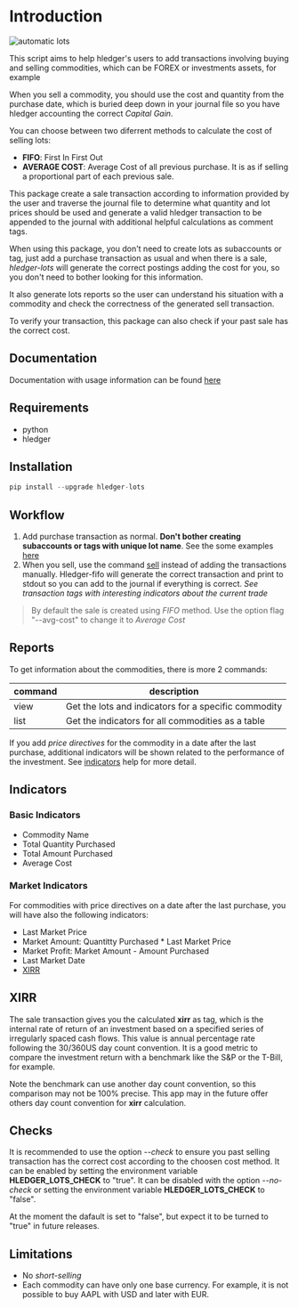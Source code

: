 # Introduction

![automatic lots](img/meme.jpg)

This script aims to help hledger's users to add transactions involving buying and selling commodities, which can be FOREX or investments assets, for example

When you sell a commodity, you should use the cost and quantity from the purchase date, which is buried deep down in your journal file so you have hledger accounting the correct _Capital Gain_.

You can choose between two diferrent methods to calculate the cost of selling lots:

- **FIFO**: First In First Out
- **AVERAGE COST**: Average Cost of all previous purchase. It is as if selling a proportional part of each previous sale.

This package create a sale transaction according to information provided by the user and traverse the journal file to determine what quantity and lot prices should be used and generate a valid hledger transaction to be appended to the journal with additional helpful calculations as comment tags.

When using this package, you don't need to create lots as subaccounts or tag, just add a purchase transaction as usual and when there is a sale, *hledger-lots* will generate the correct postings adding the cost for you, so you don't need to bother looking for this information.

It also generate lots reports so the user can understand his situation with a commodity and check the correctness of the generated sell transaction.

To verify your transaction, this package can also check if your past sale has the correct cost.

## Documentation

Documentation with usage information can be found [here](https://edkedk99.github.io/hledger-lots/)

## Requirements

- python
- hledger

## Installation

```python
pip install --upgrade hledger-lots
```

## Workflow

1. Add purchase transaction as normal. **Don't bother creating subaccounts or tags with unique lot name**. See the some examples [here](examples/test2022.journal)
2. When you sell, use the command [sell](usage/#sell) instead of adding the transactions manually. Hledger-fifo will generate the correct transaction and print to stdout so you can add to the journal if everything is correct. *See transaction tags with interesting indicators about the current trade*

> By default the sale is created using *FIFO* method. Use the option flag "--avg-cost" to change it to *Average Cost*
   

## Reports

To get information about the commodities, there is more 2 commands:

| command | description                                          |
|---------|------------------------------------------------------|
| view    | Get the lots and indicators for a specific commodity |
| list   | Get the indicators for all commodities as a table    |



If you add *price directives* for the commodity in a date after the last purchase, additional indicators will be shown related to the performance of the investment. See [indicators](#indicators) help for more detail.

## Indicators
  
### Basic Indicators

- Commodity Name
- Total Quantity Purchased
- Total Amount Purchased
- Average Cost

### Market Indicators

For commodities with price directives on a date after the last purchase, you will have also the following indicators:

- Last Market Price
- Market Amount: Quantitty Purchased * Last Market Price
- Market Profit: Market Amount - Amount Purchased
- Last Market Date
- [XIRR](#xirr)

## XIRR

The sale transaction gives you the calculated **xirr** as tag, which is the internal rate of return of an investment based on a specified series of irregularly spaced cash flows. This value is annual percentage rate following the 30/360US day count convention. It is a good metric to compare the investment return with a benchmark like the S&P or the T-Bill, for example.

Note the benchmark can use another day count convention, so this comparison may not be 100% precise. This app may in the future offer others day count convention for **xirr** calculation.

## Checks

It is recommended to use the option *--check* to ensure you past selling transaction has the correct cost according to the choosen cost method. It can be enabled by setting the environment variable **HLEDGER_LOTS_CHECK** to "true". It can be disabled with the option *--no-check* or setting the environment variable **HLEDGER_LOTS_CHECK** to "false".

At the moment the dafault is set to "false", but expect it to be turned to "true" in future releases.

## Limitations

- No _short-selling_
- Each commodity can have only one base currency. For example, it is not possible to buy AAPL with USD and later with EUR.
